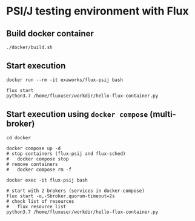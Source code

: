 # PSI/J testing environment with Flux

## Build docker container

```shell
./docker/build.sh
```

## Start execution

```shell
docker run --rm -it exaworks/flux-psij bash

flux start
python3.7 /home/fluxuser/workdir/hello-flux-container.py
```

## Start execution using `docker compose` (multi-broker)

```shell
cd docker

docker compose up -d
# stop containers (flux-psij and flux-sched)
#   docker compose stop
# remove containers
#   docker compose rm -f

docker exec -it flux-psij bash

# start with 2 brokers (services in docker-compose)
flux start -o,-Sbroker.quorum-timeout=2s
# check list of resources
#   flux resource list
python3.7 /home/fluxuser/workdir/hello-flux-container.py
```


